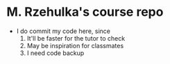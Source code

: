 # M. Rzehulka's course repo
- I do commit my code here, since
	1. It'll be faster for the tutor to check
	2. May be inspiration for classmates
	3. I need code backup
